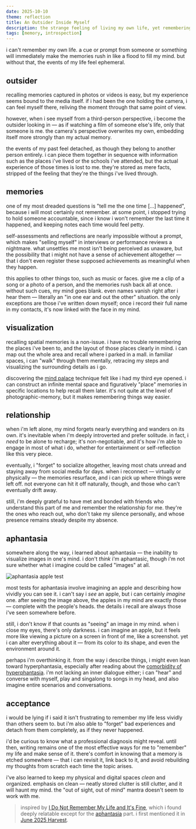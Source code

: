 ```yaml
---
date: 2025-10-10
theme: reflection
title: An Outsider Inside Myself
description: the strange feeling of living my own life, yet remembering it as if i were watching someone else's.
tags: [memory, introspection]
---
```


i can't remember my own life. a cue or prompt from someone or something will immediately make the memories rush in like a flood to fill my mind. but without that, the events of my life feel ephemeral.

## outsider

recalling memories captured in photos or videos is easy, but my experience seems bound to the media itself. if i had been the one holding the camera, i can feel myself there, reliving the moment through that same point of view.

however, when i see myself from a third-person perspective, i become the outsider looking in — as if watching a film of someone else's life, only that someone is me. the camera's perspective overwrites my own, embedding itself more strongly than my actual memory.

the events of my past feel detached, as though they belong to another person entirely. i can piece them together in sequence with information such as the places i've lived or the schools i've attended, but the actual experience of those times is lost to me. they're stored as mere facts, stripped of the feeling that they're the things i've lived through.

## memories

one of my most dreaded questions is "tell me the one time [...] happened", because i will most certainly not remember. at some point, i stopped trying to hold someone accountable, since i know i won't remember the last time it happened, and keeping notes each time would feel petty.

self-assessments and reflections are nearly impossible without a prompt, which makes "selling myself" in interviews or performance reviews a nightmare. what unsettles me most isn't being perceived as unaware, but the possibility that i might not have a sense of achievement altogether — that i don't even register these supposed achievements as meaningful when they happen.

this applies to other things too, such as music or faces. give me a clip of a song or a photo of a person, and the memories rush back all at once. without such cues, my mind goes blank. even names vanish right after i hear them — literally an "in one ear and out the other" situation. the only exceptions are those i've written down myself; once i record their full name in my contacts, it's now linked with the face in my mind.

## visualization

recalling spatial memories is a non-issue. i have no trouble remembering the places i've been to, and the layout of those places clearly in mind. i can map out the whole area and recall where i parked in a mall. in familiar spaces, i can "walk" through them mentally, retracing my steps and visualizing the surrounding details as i go.

discovering the [mind palace](https://en.wikipedia.org/wiki/Method_of_loci) technique felt like i had my third eye opened. i can construct an infinite mental space and figuratively "place" memories in specific locations to help recall them later. it's not quite at the level of photographic-memory, but it makes remembering things way easier.

## relationship

when i'm left alone, my mind forgets nearly everything and wanders on its own. it's inevitable when i'm deeply introverted and prefer solitude. in fact, i *need* to be alone to recharge; it's non-negotiable, and it's how i'm able to engage in most of what i do, whether for entertainment or self-reflection like this very piece.

eventually, i "forget" to socialize altogether, leaving most chats unread and staying away from social media for days. when i reconnect — virtually or physically — the memories resurface, and i can pick up where things were left off. not everyone can hit it off naturally, though, and those who can't eventually drift away.

still, i'm deeply grateful to have met and bonded with friends who understand this part of me and remember the relationship for me. they're the ones who reach out, who don't take my silence personally, and whose presence remains steady despite my absence.

## aphantasia

somewhere along the way, i learned about aphantasia — the inability to visualize images in one's mind. i don't *think* i'm aphantasic, though i'm not sure whether what i imagine could be called "images" at all.

![aphantasia apple test](https://upload.wikimedia.org/wikipedia/commons/3/3d/Aphantasia_apple_test.png "via [Wikimedia Commons](https://commons.wikimedia.org/wiki/File:Aphantasia_apple_test.png#/media/File:Aphantasia_apple_test.png)")

most tests for aphantasia involve imagining an apple and describing how vividly you can see it. i can't say i *see* an apple, but i can certainly *imagine* one. after seeing the image above, the apples in my mind are exactly those — complete with the people's heads. the details i recall are always those i've seen somewhere before.

still, i don't know if that counts as "seeing" an image in my mind. when i close my eyes, there's only darkness. i can imagine an apple, but it feels more like viewing a picture on a screen in front of me, like a screenshot. yet i can alter everything about it — from its color to its shape, and even the environment around it.

perhaps i'm overthinking it. from the way i describe things, i might even lean toward hyperphantasia, especially after reading about the [comorbidity of hyperphantasia](https://en.wikipedia.org/wiki/Hyperphantasia#Co-morbidity). i'm not lacking an inner dialogue either; i can "hear" and converse with myself, play and singalong to songs in my head, and also imagine entire scenarios and conversations.

## acceptance

i would be lying if i said it isn't frustrating to remember my life less vividly than others seem to. but i'm also able to "forget" bad experiences and detach from them completely, as if they never happened.

i'd be curious to know what a professional diagnosis might reveal. until then, writing remains one of the most effective ways for me to "remember" my life and make sense of it. there's comfort in knowing that a memory is etched somewhere — that i can revisit it, link back to it, and avoid rebuilding my thoughts from scratch each time the topic arises.

i've also learned to keep my physical and digital spaces *clean* and organized. emphasis on clean — neatly stored clutter is still clutter, and it will haunt my mind. the "out of sight, out of mind" mantra doesn't seem to work with me.

> inspired by [I Do Not Remember My Life and It's Fine](https://aethermug.com/posts/i-do-not-remember-my-life-and-it-s-fine), which i found deeply relatable except for the [aphantasia](#aphantasia) part. i first mentioned it in [June 2025 Harvest](/curated/harvest-2025.06#pieces).
